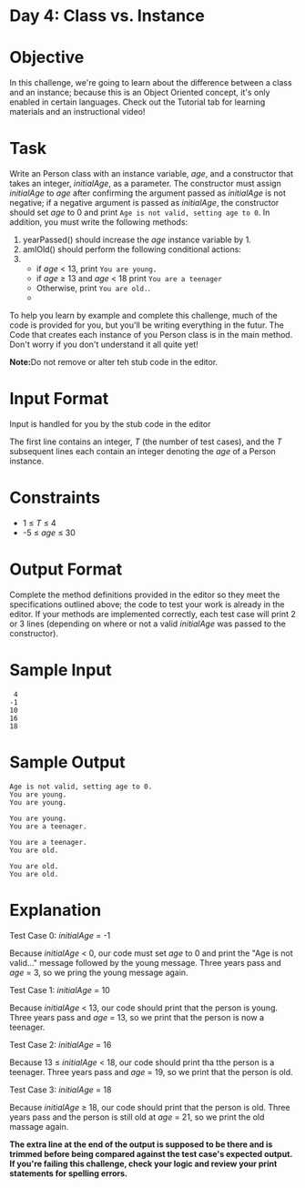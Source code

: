 # Day 4: Class vs. Instance

# Objective
<p>In this challenge, we're going to learn about the difference between a class and an instance; because this is an Object Oriented concept, it's only enabled in certain languages. Check out the Tutorial tab for learning materials and an instructional video!</p>

# Task
<p>Write an Person class with an instance variable, <i>age</i>, and a constructor that takes an integer, <i>initialAge</i>, as a parameter. The constructor must assign <i>initialAge</i> to <i>age</i> after confirming the argument passed as <i>initialAge</i> is not negative; if a negative argument is passed as <i>initialAge</i>, the constructor should set <i>age</i> to 0 and print <code>Age is not valid, setting age to 0</code>. In addition, you must write the following methods:</p>
<ol>
<li>yearPassed() should increase the <i>age</i> instance variable by 1.</li>
<li>amIOld() should perform the following conditional actions:<li>
<ul>
<li>if <i>age</i> < 13, print <code>You are young.</code></li>
<li>if <i>age</i> ≥ 13 and <i>age</i> < 18 print <code>You are a teenager</code></li>
<li>Otherwise, print <code>You are old.</code>.<li>
</ul>
</ol>
<p>To help you learn by example and complete this challenge, much of the code is provided for you, but you'll be writing everything in the futur. The Code that creates each instance of you Person class is in the main method. Don't worry if you don't understand it all quite yet!</p>
<p><strong>Note:</strong>Do not remove or alter teh stub code in the editor.</p>

# Input Format
<p>Input is handled for you by the stub code in the editor</p>
<p>The first line contains an integer, <i>T</i> (the number of test cases), and the <i>T</i> subsequent lines each contain an integer denoting the <i>age</i> of a Person instance.

# Constraints
<ul>
<li>1 ≤ <i>T</i> ≤ 4</li>
<li>-5 ≤ <i>age</i> ≤ 30</li>
</ul>

# Output Format
<p>Complete the method definitions provided in the editor so they meet the specifications outlined above; the code to test your work is already in the editor. If your methods are implemented correctly, each test case will print 2 or 3 lines (depending on where or not a valid <i>initialAge</i> was passed to the constructor).</p>

# Sample Input

~~~~
 4
-1
10
16
18
~~~~

# Sample Output

~~~~
Age is not valid, setting age to 0.
You are young.
You are young.

You are young.
You are a teenager.

You are a teenager.
You are old.

You are old.
You are old.
~~~~

# Explanation
<p>Test Case 0: <i>initialAge</i> = -1</p>
<p>Because <i>initialAge</i> < 0, our code must set <i>age</i> to 0 and print the "Age is not valid..." message followed by the young message. Three years pass and <i>age</i> = 3, so we pring the young message again.</p>
<p>Test Case 1: <i>initialAge</i> = 10</p>
<p>Because <i>initialAge</i> < 13, our code should print that the person is young. Three years pass and <i>age</i> = 13, so we print that the person is now a teenager.</p>
<p>Test Case 2: <i>initialAge</i> = 16</p>
<p>Because 13 ≤ <i>initialAge</i> < 18, our code should print tha tthe person is a teenager. Three years pass and <i>age</i> = 19, so we print that the person is old.</p>
<p>Test Case 3: <i>initialAge</i> = 18</p>
<p>Because <i>initialAge</i> ≥ 18, our code should print that the person is old. Three years pass and the person is still old at <i>age</i> = 21, so we print the old massage again.</p>
<p><b>The extra line at the end of the output is supposed to be there and is trimmed before being compared against the test case's expected output. If you're failing this challenge, check your logic and review your print statements for spelling errors.</b></p>